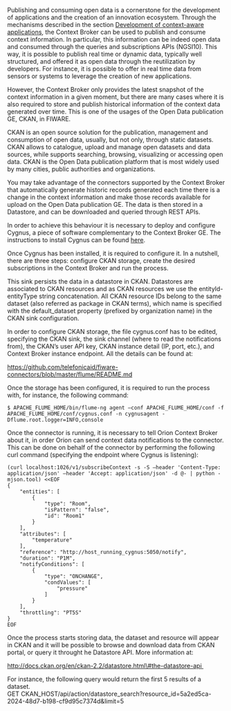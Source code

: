 Publishing and consuming open data is a cornerstone for the development
of applications and the creation of an innovation ecosystem. Through the
mechanisms described in the section [Development of context-aware
applications](/development-context-aware-applications/development-context-aware-applications/),
the Context Broker can be used to publish and consume context
information. In particular, this information can be indeed open data and
consumed through the queries and subscriptions APIs (NGSI10). This way,
it is possible to publish real time or dynamic data, typically well
structured, and offered it as open data through the reutilization by
developers. For instance, it is possible to offer in real time data from
sensors or systems to leverage the creation of new applications.

However, the Context Broker only provides the latest snapshot of the
context information in a given moment, but there are many cases where it
is also required to store and publish historical information of the
context data generated over time. This is one of the usages of the Open
Data publication GE, CKAN, in FIWARE.

CKAN is an open source solution for the publication, management and
consumption of open data, usually, but not only, through static
datasets. CKAN allows to catalogue, upload and manage open datasets and
data sources, while supports searching, browsing, visualizing or
accessing open data. CKAN is the Open Data publication platform that is
most widely used by many cities, public authorities and organizations.

You may take advantage of the connectors supported by the Context Broker
that automatically generate historic records generated each time there
is a change in the context information and make those records available
for upload on the Open Data publication GE. The data is then stored in a
Datastore, and can be downloaded and queried through REST APIs.

In order to achieve this behaviour it is necessary to deploy and
configure Cygnus, a piece of software complementary to the Context
Broker GE. The instructions to install Cygnus can be found
[here](http://forge.fiware.org/plugins/mediawiki/wiki/fiware/index.php/BigData_Analysis_-_Installation_and_Administration_Guide#Installation_and_configuration_2). 

Once Cygnus has been installed, it is required to configure it. In a
nutshell, there are three steps: configure CKAN storage, create the
desired subscriptions in the Context Broker and run the process.

This sink persists the data in a datastore in CKAN. Datastores are
associated to CKAN resources and as CKAN resources we use the
entityId-entityType string concatenation. All CKAN resource IDs belong
to the same dataset (also referred as package in CKAN terms), which name
is specified with the default\_dataset property (prefixed by
organization name) in the CKAN sink configuration.

In order to configure CKAN storage, the file cygnus.conf has to be
edited, specifying the CKAN sink, the sink channel (where to read the
notifications from), the CKAN’s user API key, CKAN instance detail (IP,
port, etc.), and Context Broker instance endpoint. All the details can
be found at:

https://github.com/telefonicaid/fiware-connectors/blob/master/flume/README.md

Once the storage has been configured, it is required to run the process
with, for instance, the following command:

    $ APACHE_FLUME_HOME/bin/flume-ng agent –conf APACHE_FLUME_HOME/conf -f 
    APACHE_FLUME_HOME/conf/cygnus.conf -n cygnusagent -Dflume.root.logger=INFO,console

Once the connector is running, it is necessary to tell Orion Context
Broker about it, in order Orion can send context data notifications to
the connector. This can be done on behalf of the connector by performing
the following curl command (specifying the endpoint where Cygnus is
listening):

    (curl localhost:1026/v1/subscribeContext -s -S –header 'Content-Type: application/json' –header 'Accept: application/json' -d @- | python -mjson.tool) <<EOF
    {
        "entities": [
            {
                "type": "Room",
                "isPattern": "false",
                "id": "Room1"
            }
        ],
        "attributes": [
            "temperature"
        ],
        "reference": "http://host_running_cygnus:5050/notify",
        "duration": "P1M",
        "notifyConditions": [
            {
                "type": "ONCHANGE",
                "condValues": [
                    "pressure"
                ]
            }
        ],
        "throttling": "PT5S"
    }
    EOF

Once the process starts storing data, the dataset and resource will
appear in CKAN and it will be possible to browse and download data from
CKAN portal, or query it throught he Datastore API. More information at:

http://docs.ckan.org/en/ckan-2.2/datastore.html\#the-datastore-api 

For instance, the following query would return the first 5 results of a
dataset.  
 GET
CKAN\_HOST/api/action/datastore\_search?resource\_id=5a2ed5ca-2024-48d7-b198-cf9d95c7374d&limit=5
